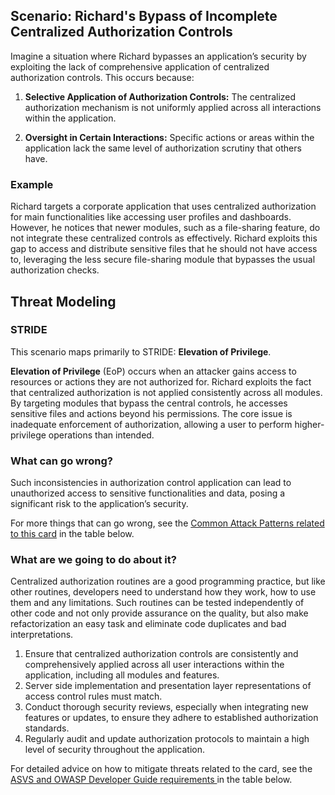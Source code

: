 ## Scenario: Richard's Bypass of Incomplete Centralized Authorization Controls

Imagine a situation where Richard bypasses an application’s security by exploiting the lack of comprehensive application of centralized authorization controls. This occurs because:

1. **Selective Application of Authorization Controls:** The centralized authorization mechanism is not uniformly applied across all interactions within the application.

2. **Oversight in Certain Interactions:** Specific actions or areas within the application lack the same level of authorization scrutiny that others have.

### Example

Richard targets a corporate application that uses centralized authorization for main functionalities like accessing user profiles and dashboards. However, he notices that newer modules, such as a file-sharing feature, do not integrate these centralized controls as effectively. Richard exploits this gap to access and distribute sensitive files that he should not have access to, leveraging the less secure file-sharing module that bypasses the usual authorization checks.

## Threat Modeling

### STRIDE

This scenario maps primarily to STRIDE: **Elevation of Privilege**.

**Elevation of Privilege** (EoP) occurs when an attacker gains access to resources or actions they are not authorized for.
Richard exploits the fact that centralized authorization is not applied consistently across all modules. By targeting modules that bypass the central controls, he accesses sensitive files and actions beyond his permissions.
The core issue is inadequate enforcement of authorization, allowing a user to perform higher-privilege operations than intended.

### What can go wrong?

Such inconsistencies in authorization control application can lead to unauthorized access to sensitive functionalities and data, posing a significant risk to the application’s security.

For more things that can go wrong, see the [Common Attack Patterns related to this card](#mapping 'Common Attack Patterns related to this card [internal]') in the table below.

### What are we going to do about it?

Centralized authorization routines are a good programming practice, but like other routines, developers need to understand how they work, how to use them and any limitations. Such routines can be tested independently of other code and not only provide assurance on the quality, but also make refactorization an easy task and eliminate code duplicates and bad interpretations.

1. Ensure that centralized authorization controls are consistently and comprehensively applied across all user interactions within the application, including all modules and features.
2. Server side implementation and presentation layer representations of access control rules must match.
3. Conduct thorough security reviews, especially when integrating new features or updates, to ensure they adhere to established authorization standards.
4. Regularly audit and update authorization protocols to maintain a high level of security throughout the application.

For detailed advice on how to mitigate threats related to the card, see the [ASVS and OWASP Developer Guide requirements ](#mapping 'ASVS and OWASP Developer Guide requirements [internal]') in the table below.

